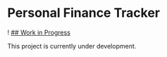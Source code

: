 # Personal Finance Tracker
! [## Work in Progress](https://img.shields.io/badge/status-in%20progress-yellow)


This project is currently under development.
